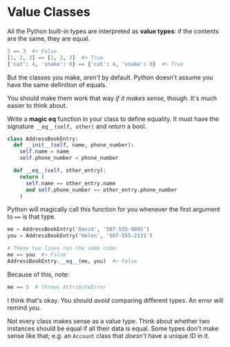 # Value Classes
All the Python built-in types are interpreted as **value types**:
if the contents are the same, they are equal.
```python
5 == 3  #> False
[1, 2, 3] == [1, 2, 3]  #> True
{'cat': 4, 'snake': 0} == {'cat': 4, 'snake': 0}  #> True
```

But the classes you make, _aren't_ by default.
Python doesn't assume you have the same definition of equals.

You should make them work that way _if it makes sense_, though.
It's much easier to think about.

Write a **magic eq** function in your class to define equality.
It must have the signature `__eq__(self, other)` and _return_ a bool.
```python
class AddressBookEntry:
  def __init__(self, name, phone_number):
    self.name = name
    self.phone_number = phone_number

  def __eq__(self, other_entry):
    return (
      self.name == other_entry.name
      and self.phone_number == other_entry.phone_number
    )
```

Python will magically call this function for you whenever the first argument to `==` is that type.
```python
me = AddressBookEntry('David', '507-555-9895')
you = AddressBookEntry('Helen', '507-555-2131')

# These two lines run the same code:
me == you  #> False
AddressBookEntry.__eq__(me, you)  #> False
```

Because of this, note:
```python
me == 5  # throws AttributeError
```
I think that's okay.
You should _avoid_ comparing different types.
An error will remind you.

Not every class makes sense as a value type.
Think about whether two instances should be equal if all their data is equal.
Some types don't make sense like that; e.g. an `Account` class that _doesn't_ have a unique ID in it.
